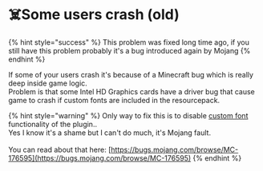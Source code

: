 # ☠️Some users crash (old)

{% hint style="success" %}
This problem was fixed long time ago, if you still have this problem probably it's a bug introduced again by Mojang
{% endhint %}

If some of your users crash it's because of a Minecraft bug which is really deep inside game logic.\
Problem is that some Intel HD Graphics cards have a driver bug that cause game to crash if custom fonts are included in the resourcepack.

{% hint style="warning" %}
Only way to fix this is to disable [custom font](../plugin-usage/adding-content/advanced/fonts/method-1/) functionality of the plugin..\
Yes I know it's a shame but I can't do much, it's Mojang fault.\
\
You can read about that here: [https://bugs.mojang.com/browse/MC-176595](https://bugs.mojang.com/browse/MC-176595)
{% endhint %}
